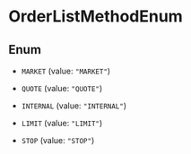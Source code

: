 

# OrderListMethodEnum

## Enum


* `MARKET` (value: `"MARKET"`)

* `QUOTE` (value: `"QUOTE"`)

* `INTERNAL` (value: `"INTERNAL"`)

* `LIMIT` (value: `"LIMIT"`)

* `STOP` (value: `"STOP"`)



